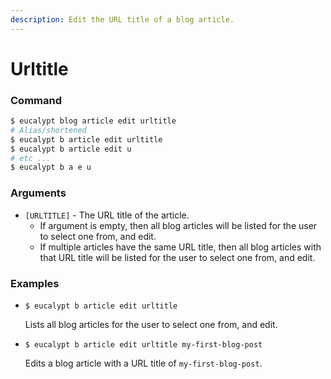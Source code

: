 ```yaml
---
description: Edit the URL title of a blog article.
---
```


# Urltitle

### Command

```ruby
$ eucalypt blog article edit urltitle
# Alias/shortened
$ eucalypt b article edit urltitle
$ eucalypt b article edit u
# etc ...
$ eucalypt b a e u
```

### Arguments

* `[URLTITLE]` - The URL title of the article.
  * If argument is empty, then all blog articles will be listed for the user to select one from, and edit.
  * If multiple articles have the same URL title, then all blog articles with that URL title will be listed for the user to select one from, and edit.

### Examples

* `$ eucalypt b article edit urltitle`

  Lists all blog articles for the user to select one from, and edit.

* `$ eucalypt b article edit urltitle my-first-blog-post`

  Edits a blog article with a URL title of `my-first-blog-post`.

